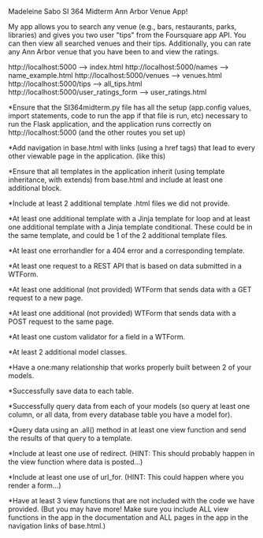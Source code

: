 Madeleine Sabo
SI 364 Midterm
Ann Arbor Venue App!

My app allows you to search any venue (e.g., bars, restaurants, parks, libraries) and gives you two user "tips" from the Foursquare app API. You can then view all searched venues and their tips. Additionally, you can rate any Ann Arbor venue that you have been to and view the ratings.

http://localhost:5000 --> index.html
http://localhost:5000/names --> name_example.html
http://localhost:5000/venues --> venues.html
http://localhost:5000/tips --> all_tips.html
http://localhost:5000/user_ratings_form --> user_ratings.html

*Ensure that the SI364midterm.py file has all the setup (app.config values, import statements, code to run the app if that file is run, etc) necessary to run the Flask application, and the application runs correctly on http://localhost:5000 (and the other routes you set up)

*Add navigation in base.html with links (using a href tags) that lead to every other viewable page in the application. (like this)

*Ensure that all templates in the application inherit (using template inheritance, with extends) from base.html and include at least one additional block.

*Include at least 2 additional template .html files we did not provide.

*At least one additional template with a Jinja template for loop and at least one additional template with a Jinja template conditional. These could be in the same template, and could be 1 of the 2 additional template files.

*At least one errorhandler for a 404 error and a corresponding template.

*At least one request to a REST API that is based on data submitted in a WTForm.

*At least one additional (not provided) WTForm that sends data with a GET request to a new page.

*At least one additional (not provided) WTForm that sends data with a POST request to the same page.

*At least one custom validator for a field in a WTForm.

*At least 2 additional model classes.

*Have a one:many relationship that works properly built between 2 of your models.

*Successfully save data to each table.

*Successfully query data from each of your models (so query at least one column, or all data, from every database table you have a model for).

*Query data using an .all() method in at least one view function and send the results of that query to a template.

*Include at least one use of redirect. (HINT: This should probably happen in the view function where data is posted...)

*Include at least one use of url_for. (HINT: This could happen where you render a form...)

*Have at least 3 view functions that are not included with the code we have provided. (But you may have more! Make sure you include ALL view functions in the app in the documentation and ALL pages in the app in the navigation links of base.html.)
